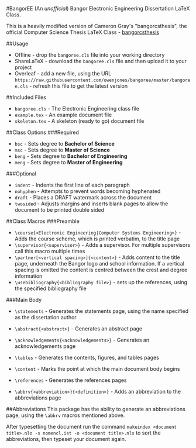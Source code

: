 #BangorEE
(An *unofficial*) Bangor Electronic Engineering Dissertation LaTeX Class.

This is a heavily modified version of Cameron Gray's "bangorcsthesis", the official Computer Science Thesis LaTeX Class - [bangorcsthesis]("https://www.ctan.org/pkg/bangorcsthesis?lang=en")

##Usage
* Offline - drop the ``bangoree.cls`` file into your working directory
* ShareLaTeX - download the ``bangoree.cls`` file and then upload it to your project
* Overleaf - add a new file, using the URL ``https://raw.githubusercontent.com/owenjones/bangoree/master/bangoree.cls`` - refresh this file to get the latest version

##Included Files
* ``bangoree.cls`` - The Electronic Engineering class file
* ``example.tex`` - An example document file
* ``skeleton.tex`` - A skeleton (ready to go) document file

##Class Options
###Required
* ``bsc`` - Sets degree to **Bachelor of Science**
* ``msc`` - Sets degree to **Master of Science**
* ``beng`` - Sets degree to **Bachelor of Engineering**
* ``meng`` - Sets degree to **Master of Engineering**

###Optional
* ``indent`` - Indents the first line of each paragraph
* ``nohyphen`` - Attempts to prevent words becoming hyphenated
* ``draft`` - Places a DRAFT watermark across the document
* ``twosided`` - Adjusts margins and inserts blank pages to allow the document to be printed double sided

##Class Macros
###Preamble
* ``\course{<Electronic Engineering|Computer Systems Engineering>}`` - Adds the course scheme, which is printed verbatim, to the title page
* ``\supervisor{<supervisor>}`` - Adds a supervisor. For multiple supervisors call this macro multiple times
* ``\partner[<vertical spacing>]{<content>}`` - Adds content to the title page, underneath the Bangor logo and school information. If a vertical spacing is omitted the content is centred between the crest and degree information
* ``\usebibliography{<bibliography file>}`` - sets up the references, using the specified bibliography file

###Main Body

* ``\statements`` - Generates the statements page, using the name specified as the dissertation author
* ``\abstract{<abstract>}`` - Generates an abstract page
* ``\acknowledgements{<acknowledgements>}`` - Generates an acknowledgements page
* ``\tables`` - Generates the contents, figures, and tables pages
* ``\content`` - Marks the point at which the main document body begins
* ``\references`` - Generates the references pages

* ``\abbrv{<abbreviation>}{<definition>}`` - Adds an abbreviation to the abbreviations page

##Abbreviations
This package has the ability to generate an abbreviations page, using the ``\abbrv`` macros mentioned above.

After typesetting the document run the command ``makeindex <document title>.nlo -s nomencl.ist -o <document title>.nls`` to sort the abbreviations, then typeset your document again.

